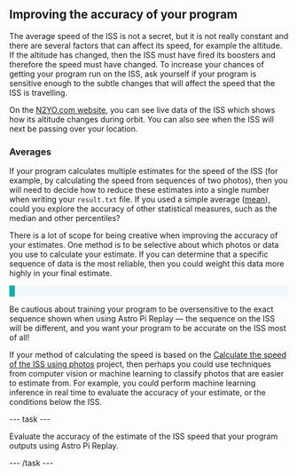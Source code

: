 ## Improving the accuracy of your program

The average speed of the ISS is not a secret, but it is not really constant and there are several factors that can affect its speed, for example the altitude. If the altitude has changed, then the ISS must have fired its boosters and therefore the speed must have changed. To increase your chances of getting your program run on the ISS, ask yourself if your program is sensitive enough to the subtle changes that will affect the speed that the ISS is travelling.

On the [N2YO.com website](https://www.n2yo.com/?s=25544), you can see live data of the ISS which shows how its altitude changes during orbit. You can also see when the ISS will next be passing over your location.

### Averages 

If your program calculates multiple estimates for the speed of the ISS (for example, by calculating the speed from sequences of two photos), then you will need to decide how to reduce these estimates into a single number when writing your `result.txt` file. If you used a simple average ([mean](https://en.wikipedia.org/wiki/Mean)), could you explore the accuracy of other statistical measures, such as the median and other percentiles?

There is a lot of scope for being creative when improving the accuracy of your estimates. One method is to be selective about which photos or data you use to calculate your estimate. If you can determine that a specific sequence of data is the most reliable, then you could weight this data more highly in your final estimate.


<p style="border-left: solid; border-width:10px; border-color: #0faeb0; background-color: aliceblue; padding: 10px;">
  
Be cautious about training your program to be oversensitive to the exact sequence shown when using Astro Pi Replay — the sequence on the ISS will be different, and you want your program to be accurate on the ISS most of all!

</p>

If your method of calculating the speed is based on the [Calculate the speed of the ISS using photos](https://projects.raspberrypi.org/en/projects/astropi-iss-speed/0) project, then perhaps you could use techniques from computer vision or machine learning to classify photos that are easier to estimate from. For example, you could perform machine learning inference in real time to evaluate the accuracy of your estimate, or the conditions below the ISS. 

--- task ---

Evaluate the accuracy of the estimate of the ISS speed that your program outputs using Astro Pi Replay.

--- /task ---
